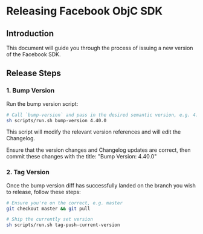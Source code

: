 # Releasing Facebook ObjC SDK

## Introduction

This document will guide you through the process of issuing a new version of the Facebook SDK.

## Release Steps

### 1. Bump Version

Run the bump version script:

```sh
# Call `bump-version` and pass in the desired semantic version, e.g. 4.40.0
sh scripts/run.sh bump-version 4.40.0
```

This script will modify the relevant version references and will edit the Changelog.

Ensure that the version changes and Changelog updates are correct, then commit these changes with the title: "Bump
Version: 4.40.0"

### 2. Tag Version

Once the bump version diff has successfully landed on the branch you wish to release, follow these steps:

```sh
# Ensure you're on the correct, e.g. master
git checkout master && git pull

# Ship the currently set version
sh scripts/run.sh tag-push-current-version
```
